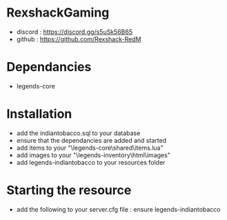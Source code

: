 # RexshackGaming
- discord : https://discord.gg/s5uSk56B65
- github : https://github.com/Rexshack-RedM

# Dependancies
- legends-core

# Installation
- add the indiantobacco.sql to your database
- ensure that the dependancies are added and started
- add items to your "\legends-core\shared\items.lua"
- add images to your "\legends-inventory\html\images"
- add legends-indiantobacco to your resources folder

# Starting the resource
- add the following to your server.cfg file : ensure legends-indiantobacco